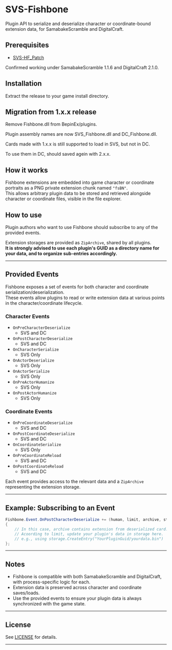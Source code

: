 # SVS-Fishbone

Plugin API to serialize and deserialize character or coordinate-bound extension data, for SamabakeScramble and DigitalCraft.

## Prerequisites

- [SVS-HF_Patch](https://github.com/BepInEx/BepInEx)

Confirmed working under SamabakeScramble 1.1.6 and DigitalCraft 2.1.0.

## Installation

Extract the release to your game install directory.

## Migration from 1.x.x release

Remove Fishbone.dll from BepinEx/plugins.

Plugin assembly names are now SVS_Fishbone.dll and DC_Fishbone.dll.

Cards made with 1.x.x is still supported to load in SVS, but not in DC.

To use them in DC, should saved agein with 2.x.x.

## How it works

Fishbone extensions are embedded into game character or coordinate portraits as a PNG private extension chunk named `"fsBN"`.  
This allows arbitrary plugin data to be stored and retrieved alongside character or coordinate files, visible in the file explorer.

## How to use

Plugin authors who want to use Fishbone should subscribe to any of the provided events.

Extension storages are provided as `ZipArchive`, shared by all plugins.  
**It is strongly advised to use each plugin's GUID as a directory name for your data, and to organize sub-entries accordingly.**

---

## Provided Events

Fishbone exposes a set of events for both character and coordinate serialization/deserialization.  
These events allow plugins to read or write extension data at various points in the character/coordinate lifecycle.

### Character Events

- `OnPreCharacterDeserialize`
  - SVS and DC
- `OnPostCharacterDeserialize`
  - SVS and DC
- `OnCharacterSerialize`
  - SVS Only
- `OnActorDeserialize`
  - SVS Only
- `OnActorSerialize`
  - SVS Only
- `OnPreActorHumanize`
  - SVS Only
- `OnPostActorHumanize`
  - SVS Only

### Coordinate Events

- `OnPreCoordinateDeserialize`
  - SVS and DC
- `OnPostCoordinateDeserialize`
  - SVS and DC
- `OnCoordinateSerialize`
  - SVS Only
- `OnPreCoordinateReload`
  - SVS and DC
- `OnPostCoordinateReload`
  - SVS and DC

Each event provides access to the relevant data and a `ZipArchive` representing the extension storage.

---

## Example: Subscribing to an Event

```csharp
Fishbone.Event.OnPostCharacterDeserialize += (human, limit, archive, storage) =>
{
    // In this case, archive contains extension from deserialized card.
    // Acoording to limit, update your plugin's data in storage here.
    // e.g., using storage.CreateEntry("YourPluginGuid/yourdata.bin")
};
```

---

## Notes

- Fishbone is compatible with both SamabakeScramble and DigitalCraft, with process-specific logic for each.
- Extension data is preserved across character and coordinate saves/loads.
- Use the provided events to ensure your plugin data is always synchronized with the game state.

---

## License

See [LICENSE](LICENSE) for details.

---
